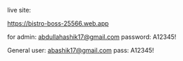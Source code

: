 live site: 

https://bistro-boss-25566.web.app

for admin: abdullahashik17@gmail.com
password: A12345!

General user: abashik17@gmail.com
pass: A12345!
